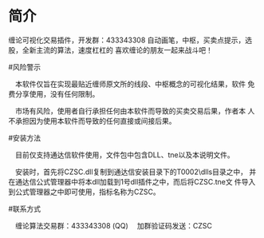 # 简介
缠论可视化交易插件，开发群：433343308
自动画笔，中枢，买卖点提示，选股，全新主流的算法，速度杠杠的
喜欢缠论的朋友一起来战斗吧！

#风险警示

　本软件仅旨在实现最贴近缠师原文所的线段、中枢概念的可视化结果，软件
免费分享使用，没有任何限制。

　市场有风险，使用者自行承担任何由本软件而导致的买卖交易后果，作者本
人不承担因为使用本软件而导致的任何直接或间接后果。

#安装方法

　目前仅支持通达信软件使用，文件包中包含DLL、tne以及本说明文件。

　安装时，首先将CZSC.dll复制到通达信安装目录下的T0002\dlls目录之中，
并在通达信公式管理器中将本dll加载到1号dll插件之中，而后将CZSC.tne文
件导入到公式管理器之中即可使用，指标名称为CZSC。

#联系方式

　缠论算法交易群：433343308 (QQ)
　加群验证码发送：CZSC
